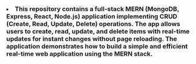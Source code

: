 <h3><li>This repository contains a full-stack MERN (MongoDB, Express, React, Node.js) application implementing CRUD (Create, Read, Update, Delete) operations. The app allows users to create, read, update, and delete items with real-time updates for instant changes without page reloading. The application demonstrates how to build a simple and efficient real-time web application using the MERN stack.</h3></li>
